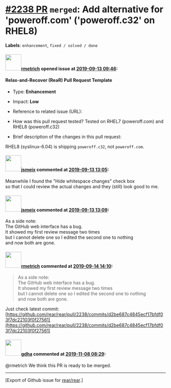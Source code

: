 [\#2238 PR](https://github.com/rear/rear/pull/2238) `merged`: Add alternative for 'poweroff.com' ('poweroff.c32' on RHEL8)
==========================================================================================================================

**Labels**: `enhancement`, `fixed / solved / done`

#### <img src="https://avatars.githubusercontent.com/u/1163635?u=36b5e32e1dd55f1ce77cad431a5683fce40a7934&v=4" width="50">[rmetrich](https://github.com/rmetrich) opened issue at [2019-09-13 09:46](https://github.com/rear/rear/pull/2238):

#### Relax-and-Recover (ReaR) Pull Request Template

-   Type: **Enhancement**

-   Impact: **Low**

-   Reference to related issue (URL):

-   How was this pull request tested? Tested on RHEL7 (poweroff.com) and
    RHEL8 (poweroff.c32)

-   Brief description of the changes in this pull request:

RHEL8 (syslinux-6.04) is shipping `poweroff.c32`, not `poweroff.com`.

#### <img src="https://avatars.githubusercontent.com/u/1788608?u=925fc54e2ce01551392622446ece427f51e2f0ce&v=4" width="50">[jsmeix](https://github.com/jsmeix) commented at [2019-09-13 13:05](https://github.com/rear/rear/pull/2238#issuecomment-531229154):

Meanwhile I found the "Hide whitespace changes" check box  
so that I could review the actual changes and they (still) look good to
me.

#### <img src="https://avatars.githubusercontent.com/u/1788608?u=925fc54e2ce01551392622446ece427f51e2f0ce&v=4" width="50">[jsmeix](https://github.com/jsmeix) commented at [2019-09-13 13:09](https://github.com/rear/rear/pull/2238#issuecomment-531230609):

As a side note:  
The GitHub web interface has a bug.  
It showed my first review message two times  
but I cannot delete one so I edited the second one to nothing  
and now both are gone.

#### <img src="https://avatars.githubusercontent.com/u/1163635?u=36b5e32e1dd55f1ce77cad431a5683fce40a7934&v=4" width="50">[rmetrich](https://github.com/rmetrich) commented at [2019-09-14 14:10](https://github.com/rear/rear/pull/2238#issuecomment-531482656):

> As a side note:  
> The GitHub web interface has a bug.  
> It showed my first review message two times  
> but I cannot delete one so I edited the second one to nothing  
> and now both are gone.

Just check latest commit:  
[https://github.com/rear/rear/pull/2238/commits/d2be687c4845ecf17bfdf03f7dc22103f0f27561](https://github.com/rear/rear/pull/2238/commits/d2be687c4845ecf17bfdf03f7dc22103f0f27561)

#### <img src="https://avatars.githubusercontent.com/u/888633?u=cdaeb31efcc0048d3619651aa18dd4b76e636b21&v=4" width="50">[gdha](https://github.com/gdha) commented at [2019-11-08 08:29](https://github.com/rear/rear/pull/2238#issuecomment-551434269):

@rmetrich We think this PR is ready to be merged.

------------------------------------------------------------------------

\[Export of Github issue for
[rear/rear](https://github.com/rear/rear).\]
